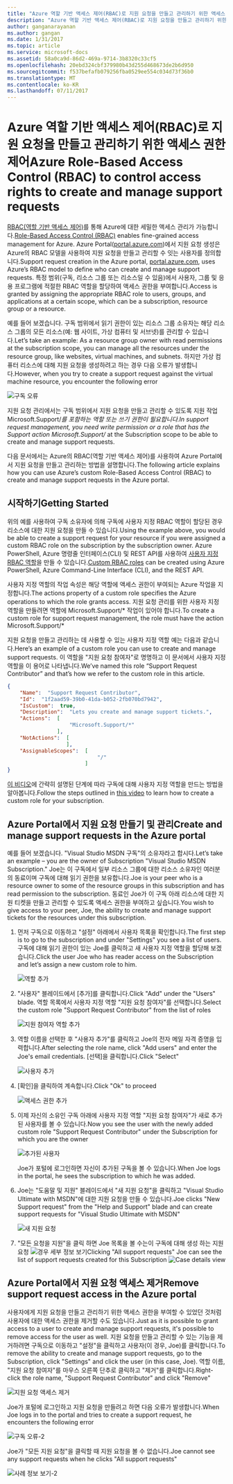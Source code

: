 ```yaml
---
title: "Azure 역할 기반 액세스 제어(RBAC)로 지원 요청을 만들고 관리하기 위한 액세스 권한 제어 | Microsoft Docs"
description: "Azure 역할 기반 액세스 제어(RBAC)로 지원 요청을 만들고 관리하기 위한 액세스 권한 제어"
author: ganganarayanan
ms.author: gangan
ms.date: 1/31/2017
ms.topic: article
ms.service: microsoft-docs
ms.assetid: 58a0ca9d-86d2-469a-9714-3b8320c33cf5
ms.openlocfilehash: 20ebd324cbf379980b43d255d468673de2b6d950
ms.sourcegitcommit: f537befafb079256fba0529ee554c034d73f36b0
ms.translationtype: MT
ms.contentlocale: ko-KR
ms.lasthandoff: 07/11/2017
---
```

# <a name="azure-role-based-access-control-rbac-to-control-access-rights-to-create-and-manage-support-requests"></a><span data-ttu-id="5afd9-103">Azure 역할 기반 액세스 제어(RBAC)로 지원 요청을 만들고 관리하기 위한 액세스 권한 제어</span><span class="sxs-lookup"><span data-stu-id="5afd9-103">Azure Role-Based Access Control (RBAC) to control access rights to create and manage support requests</span></span>

<span data-ttu-id="5afd9-104">[RBAC(역할 기반 액세스 제어)](https://docs.microsoft.com/azure/active-directory/role-based-access-control-what-is)를 통해 Azure에 대한 세밀한 액세스 관리가 가능합니다.</span><span class="sxs-lookup"><span data-stu-id="5afd9-104">[Role-Based Access Control (RBAC)](https://docs.microsoft.com/azure/active-directory/role-based-access-control-what-is) enables fine-grained access management for Azure.</span></span>
<span data-ttu-id="5afd9-105">Azure Portal([portal.azure.com](https://portal.azure.com))에서 지원 요청 생성은 Azure의 RBAC 모델을 사용하여 지원 요청을 만들고 관리할 수 잇는 사용자를 정의합니다.</span><span class="sxs-lookup"><span data-stu-id="5afd9-105">Support request creation in the Azure portal, [portal.azure.com](https://portal.azure.com), uses Azure’s RBAC model to define who can create and manage support requests.</span></span>
<span data-ttu-id="5afd9-106">특정 범위(구독, 리소스 그룹 또는 리소스일 수 있음)에서 사용자, 그룹 및 응용 프로그램에 적절한 RBAC 역할을 할당하여 액세스 권한을 부여합니다.</span><span class="sxs-lookup"><span data-stu-id="5afd9-106">Access is granted by assigning the appropriate RBAC role to users, groups, and applications at a certain scope, which can be a subscription, resource group or a resource.</span></span>

<span data-ttu-id="5afd9-107">예를 들어 보겠습니다. 구독 범위에서 읽기 권한이 있는 리소스 그룹 소유자는 해당 리소스 그룹의 모든 리소스(예: 웹 사이트, 가상 컴퓨터 및 서브넷)를 관리할 수 있습니다.</span><span class="sxs-lookup"><span data-stu-id="5afd9-107">Let’s take an example: As a resource group owner with read permissions at the subscription scope, you can manage all the resources under the resource group, like websites, virtual machines, and subnets.</span></span>
<span data-ttu-id="5afd9-108">하지만 가상 컴퓨터 리소스에 대해 지원 요청을 생성하려고 하는 경우 다음 오류가 발생합니다.</span><span class="sxs-lookup"><span data-stu-id="5afd9-108">However, when you try to create a support request against the virtual machine resource, you encounter the following error</span></span>

![구독 오류](./media/create-manage-support-requests-using-access-control/subscription-error.png)

<span data-ttu-id="5afd9-110">지원 요청 관리에서는 구독 범위에서 지원 요청을 만들고 관리할 수 있도록 지원 작업 Microsoft.Support/*를 포함하는 역할 또는 쓰기 권한이 필요합니다.</span><span class="sxs-lookup"><span data-stu-id="5afd9-110">In support request management, you need write permission or a role that has the Support action Microsoft.Support/* at the Subscription scope to be able to create and manage support requests.</span></span>

<span data-ttu-id="5afd9-111">다음 문서에서는 Azure의 RBAC(역할 기반 액세스 제어)를 사용하여 Azure Portal에서 지원 요청을 만들고 관리하는 방법을 설명합니다.</span><span class="sxs-lookup"><span data-stu-id="5afd9-111">The following article explains how you can use Azure’s custom Role-Based Access Control (RBAC) to create and manage support requests in the Azure portal.</span></span>

## <a name="getting-started"></a><span data-ttu-id="5afd9-112">시작하기</span><span class="sxs-lookup"><span data-stu-id="5afd9-112">Getting Started</span></span>

<span data-ttu-id="5afd9-113">위의 예를 사용하여 구독 소유자에 의해 구독에 사용자 지정 RBAC 역할이 할당된 경우 리소스에 대한 지원 요청을 만들 수 있습니다.</span><span class="sxs-lookup"><span data-stu-id="5afd9-113">Using the example above, you would be able to create a support request for your resource if you were assigned a custom RBAC role on the subscription by the subscription owner.</span></span>
<span data-ttu-id="5afd9-114">Azure PowerShell, Azure 명령줄 인터페이스(CLI) 및 REST API를 사용하여 [사용자 지정 RBAC 역할](https://azure.microsoft.com/documentation/articles/role-based-access-control-custom-roles/)을 만들 수 있습니다.</span><span class="sxs-lookup"><span data-stu-id="5afd9-114">[Custom RBAC roles](https://azure.microsoft.com/documentation/articles/role-based-access-control-custom-roles/) can be created using Azure PowerShell, Azure Command-Line Interface (CLI), and the REST API.</span></span>

<span data-ttu-id="5afd9-115">사용자 지정 역할의 작업 속성은 해당 역할에 액세스 권한이 부여되는 Azure 작업을 지정합니다.</span><span class="sxs-lookup"><span data-stu-id="5afd9-115">The actions property of a custom role specifies the Azure operations to which the role grants access.</span></span>
<span data-ttu-id="5afd9-116">지원 요청 관리를 위한 사용자 지정 역할을 만들려면 역할에 Microsoft.Support/* 작업이 있어야 합니다.</span><span class="sxs-lookup"><span data-stu-id="5afd9-116">To create a custom role for support request management, the role must have the action Microsoft.Support/*</span></span>

<span data-ttu-id="5afd9-117">지원 요청을 만들고 관리하는 데 사용할 수 있는 사용자 지정 역할 예는 다음과 같습니다.</span><span class="sxs-lookup"><span data-stu-id="5afd9-117">Here’s an example of a custom role you can use to create and manage support requests.</span></span>
<span data-ttu-id="5afd9-118">이 역할을 "지원 요청 참여자"로 명명하고 이 문서에서 사용자 지정 역할을 이 용어로 나타냅니다.</span><span class="sxs-lookup"><span data-stu-id="5afd9-118">We’ve named this role “Support Request Contributor” and that’s how we refer to the custom role in this article.</span></span>

``` Json
{
    "Name":  "Support Request Contributor",
    "Id":  "1f2aad59-39b0-41da-b052-2fb070bd7942",
    "IsCustom":  true,
    "Description":  "Lets you create and manage support tickets.",
    "Actions":  [
                    "Microsoft.Support/*"
                ],
    "NotActions":  [
                   ],
    "AssignableScopes":  [
                             "/"
                         ]
}
```

<span data-ttu-id="5afd9-119">[이 비디오](https://www.youtube.com/watch?v=-PaBaDmfwKI)에 간략히 설명된 단계에 따라 구독에 대해 사용자 지정 역할을 만드는 방법을 알아봅니다.</span><span class="sxs-lookup"><span data-stu-id="5afd9-119">Follow the steps outlined in [this video](https://www.youtube.com/watch?v=-PaBaDmfwKI) to learn how to create a custom role for your subscription.</span></span>

## <a name="create-and-manage-support-requests-in-the-azure-portal"></a><span data-ttu-id="5afd9-120">Azure Portal에서 지원 요청 만들기 및 관리</span><span class="sxs-lookup"><span data-stu-id="5afd9-120">Create and manage support requests in the Azure portal</span></span>

<span data-ttu-id="5afd9-121">예를 들어 보겠습니다. "Visual Studio MSDN 구독"의 소유자라고 합시다.</span><span class="sxs-lookup"><span data-stu-id="5afd9-121">Let’s take an example – you are the owner of Subscription "Visual Studio MSDN Subscription."</span></span>
<span data-ttu-id="5afd9-122">Joe는 이 구독에서 일부 리소스 그룹에 대한 리소스 소유자인 여러분의 동료이며 구독에 대해 읽기 권한을 보유합니다.</span><span class="sxs-lookup"><span data-stu-id="5afd9-122">Joe is your peer who is a resource owner to some of the resource groups in this subscription and has read permission to the subscription.</span></span>
<span data-ttu-id="5afd9-123">동료인 Joe가 이 구독 아래 리소스에 대한 지원 티켓을 만들고 관리할 수 있도록 액세스 권한을 부여하고 싶습니다.</span><span class="sxs-lookup"><span data-stu-id="5afd9-123">You wish to give access to your peer, Joe, the ability to create and manage support tickets for the resources under this subscription.</span></span>

1. <span data-ttu-id="5afd9-124">먼저 구독으로 이동하고 "설정" 아래에서 사용자 목록을 확인합니다.</span><span class="sxs-lookup"><span data-stu-id="5afd9-124">The first step is to go to the subscription and under "Settings" you see a list of users.</span></span> <span data-ttu-id="5afd9-125">구독에 대해 읽기 권한이 있는 Joe를 클릭하고 새 사용자 지정 역할을 할당해 보겠습니다.</span><span class="sxs-lookup"><span data-stu-id="5afd9-125">Click the user Joe who has reader access on the Subscription and let’s assign a new custom role to him.</span></span>

    ![역할 추가](./media/create-manage-support-requests-using-access-control/add-role.png)

2. <span data-ttu-id="5afd9-127">"사용자" 블레이드에서 [추가]를 클릭합니다.</span><span class="sxs-lookup"><span data-stu-id="5afd9-127">Click "Add" under the "Users" blade.</span></span> <span data-ttu-id="5afd9-128">역할 목록에서 사용자 지정 역할 "지원 요청 참여자"를 선택합니다.</span><span class="sxs-lookup"><span data-stu-id="5afd9-128">Select the custom role "Support Request Contributor" from the list of roles</span></span>

    ![지원 참여자 역할 추가](./media/create-manage-support-requests-using-access-control/add-support-contributor-role.png)

3. <span data-ttu-id="5afd9-130">역할 이름을 선택한 후 "사용자 추가"를 클릭하고 Joe의 전자 메일 자격 증명을 입력합니다.</span><span class="sxs-lookup"><span data-stu-id="5afd9-130">After selecting the role name, click "Add users" and enter the Joe's email credentials.</span></span> <span data-ttu-id="5afd9-131">[선택]을 클릭합니다.</span><span class="sxs-lookup"><span data-stu-id="5afd9-131">Click "Select"</span></span>

    ![사용자 추가](./media/create-manage-support-requests-using-access-control/add-users.png)

4. <span data-ttu-id="5afd9-133">[확인]을 클릭하여 계속합니다.</span><span class="sxs-lookup"><span data-stu-id="5afd9-133">Click "Ok" to proceed</span></span>

    ![액세스 권한 추가](./media/create-manage-support-requests-using-access-control/add-access.png)

5. <span data-ttu-id="5afd9-135">이제 자신의 소유인 구독 아래에 사용자 지정 역할 "지원 요청 참여자"가 새로 추가된 사용자를 볼 수 있습니다.</span><span class="sxs-lookup"><span data-stu-id="5afd9-135">Now you see the user with the newly added custom role "Support Request Contributor" under the Subscription for which you are the owner</span></span>

    ![추가된 사용자](./media/create-manage-support-requests-using-access-control/user-added.png)

    <span data-ttu-id="5afd9-137">Joe가 포털에 로그인하면 자신이 추가된 구독을 볼 수 있습니다.</span><span class="sxs-lookup"><span data-stu-id="5afd9-137">When Joe logs in the portal, he sees the subscription to which he was added.</span></span>

7. <span data-ttu-id="5afd9-138">Joe는 "도움말 및 지원" 블레이드에서 "새 지원 요청"을 클릭하고 "Visual Studio Ultimate with MSDN"에 대한 지원 요청을 만들 수 있습니다.</span><span class="sxs-lookup"><span data-stu-id="5afd9-138">Joe clicks "New Support request" from the "Help and Support" blade and can create support requests for "Visual Studio Ultimate with MSDN"</span></span>

    ![새 지원 요청](./media/create-manage-support-requests-using-access-control/new-support-request.png)

8. <span data-ttu-id="5afd9-140">"모든 요청을 지원"을 클릭 하면 Joe 목록을 볼 수는이 구독에 대해 생성 하는 지원 요청 ![경우 세부 정보 보기](./media/create-manage-support-requests-using-access-control/case-details-view.png)</span><span class="sxs-lookup"><span data-stu-id="5afd9-140">Clicking "All support requests" Joe can see the list of support requests created for this Subscription  ![Case details view](./media/create-manage-support-requests-using-access-control/case-details-view.png)</span></span>

## <a name="remove-support-request-access-in-the-azure-portal"></a><span data-ttu-id="5afd9-141">Azure Portal에서 지원 요청 액세스 제거</span><span class="sxs-lookup"><span data-stu-id="5afd9-141">Remove support request access in the Azure portal</span></span>

<span data-ttu-id="5afd9-142">사용자에게 지원 요청을 만들고 관리하기 위한 액세스 권한을 부여할 수 있었던 것처럼 사용자에 대한 액세스 권한을 제거할 수도 있습니다.</span><span class="sxs-lookup"><span data-stu-id="5afd9-142">Just as it is possible to grant access to a user to create and manage support requests, it's possible to remove access for the user as well.</span></span>
<span data-ttu-id="5afd9-143">지원 요청을 만들고 관리할 수 있는 기능을 제거하려면 구독으로 이동하고 "설정"을 클릭하고 사용자(이 경우, Joe)를 클릭합니다.</span><span class="sxs-lookup"><span data-stu-id="5afd9-143">To remove the ability to create and manage support requests, go to the Subscription, click "Settings" and click the user (in this case, Joe).</span></span>
<span data-ttu-id="5afd9-144">역할 이름, "지원 요청 참여자"를 마우스 오른쪽 단추로 클릭하고 "제거"를 클릭합니다.</span><span class="sxs-lookup"><span data-stu-id="5afd9-144">Right-click the role name, "Support Request Contributor" and click "Remove"</span></span>

![지원 요청 액세스 제거](./media/create-manage-support-requests-using-access-control/remove-support-request-access.png)

<span data-ttu-id="5afd9-146">Joe가 포털에 로그인하고 지원 요청을 만들려고 하면 다음 오류가 발생합니다.</span><span class="sxs-lookup"><span data-stu-id="5afd9-146">When Joe logs in to the portal and tries to create a support request, he encounters the following error</span></span>

![구독 오류-2](./media/create-manage-support-requests-using-access-control/subscription-error-2.png)

<span data-ttu-id="5afd9-148">Joe가 "모든 지원 요청"을 클릭할 때 지원 요청을 볼 수 없습니다.</span><span class="sxs-lookup"><span data-stu-id="5afd9-148">Joe cannot see any support requests when he clicks "All support requests"</span></span>

![사례 정보 보기-2](./media/create-manage-support-requests-using-access-control/case-details-view-2.png)
